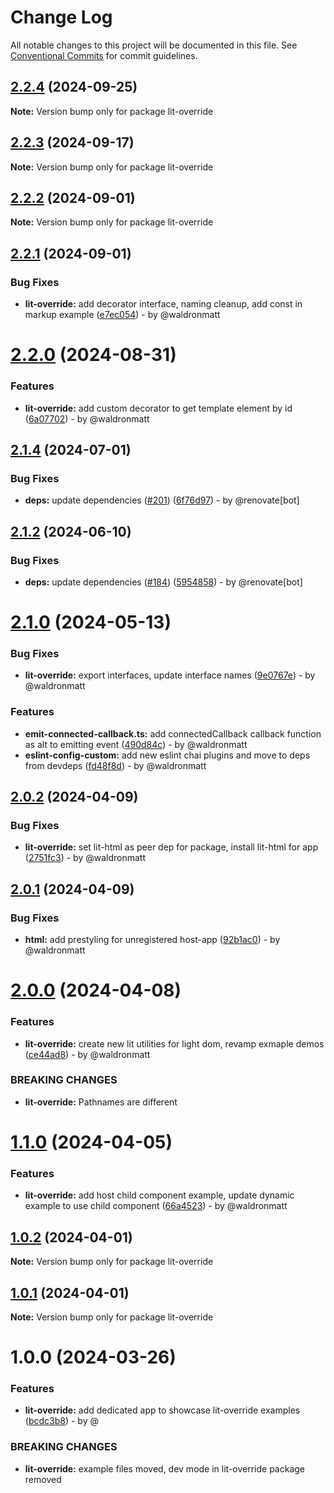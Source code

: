 # Change Log

All notable changes to this project will be documented in this file.
See [Conventional Commits](https://conventionalcommits.org) for commit guidelines.

## [2.2.4](https://github.com/waldronmatt/groundwork/compare/lit-override@2.2.3...lit-override@2.2.4) (2024-09-25)

**Note:** Version bump only for package lit-override

## [2.2.3](https://github.com/waldronmatt/groundwork/compare/lit-override@2.2.2...lit-override@2.2.3) (2024-09-17)

**Note:** Version bump only for package lit-override

## [2.2.2](https://github.com/waldronmatt/groundwork/compare/lit-override@2.2.1...lit-override@2.2.2) (2024-09-01)

**Note:** Version bump only for package lit-override

## [2.2.1](https://github.com/waldronmatt/groundwork/compare/lit-override@2.2.0...lit-override@2.2.1) (2024-09-01)

### Bug Fixes

* **lit-override:** add decorator interface, naming cleanup, add const in markup example ([e7ec054](https://github.com/waldronmatt/groundwork/commit/e7ec054cfdaa93262fe35963072d8d0f3814668e)) - by @waldronmatt

# [2.2.0](https://github.com/waldronmatt/groundwork/compare/lit-override@2.1.4...lit-override@2.2.0) (2024-08-31)

### Features

* **lit-override:** add custom decorator to get template element by id ([6a07702](https://github.com/waldronmatt/groundwork/commit/6a07702b6fd5e2974c7c924286e1ec6c9663c362)) - by @waldronmatt

## [2.1.4](https://github.com/waldronmatt/groundwork/compare/lit-override@2.1.2...lit-override@2.1.4) (2024-07-01)

### Bug Fixes

* **deps:** update dependencies ([#201](https://github.com/waldronmatt/groundwork/issues/201)) ([6f76d97](https://github.com/waldronmatt/groundwork/commit/6f76d97be48a9dcf511733195ccc340710d41f4d)) - by @renovate[bot]

## [2.1.2](https://github.com/waldronmatt/groundwork/compare/lit-override@2.1.0...lit-override@2.1.2) (2024-06-10)

### Bug Fixes

* **deps:** update dependencies ([#184](https://github.com/waldronmatt/groundwork/issues/184)) ([5954858](https://github.com/waldronmatt/groundwork/commit/59548589f486180dc7ecb2ea259c8bb1295028f4)) - by @renovate[bot]

# [2.1.0](https://github.com/waldronmatt/groundwork/compare/lit-override@2.0.2...lit-override@2.1.0) (2024-05-13)

### Bug Fixes

* **lit-override:** export interfaces, update interface names ([9e0767e](https://github.com/waldronmatt/groundwork/commit/9e0767e3944886027d25649a54ce18bdf388a054)) - by @waldronmatt

### Features

* **emit-connected-callback.ts:** add connectedCallback callback function as alt to emitting event ([490d84c](https://github.com/waldronmatt/groundwork/commit/490d84c0d4e1191b23c7fb7adfb9926445392746)) - by @waldronmatt
* **eslint-config-custom:** add new eslint chai plugins and move to deps from devdeps ([fd48f8d](https://github.com/waldronmatt/groundwork/commit/fd48f8db669d59fcee7306ea9310ac0de78439be)) - by @waldronmatt

## [2.0.2](https://github.com/waldronmatt/groundwork/compare/lit-override@2.0.1...lit-override@2.0.2) (2024-04-09)

### Bug Fixes

* **lit-override:** set lit-html as peer dep for package, install lit-html for app ([2751fc3](https://github.com/waldronmatt/groundwork/commit/2751fc30a59edb94c442b1407fcf6c9991d8f299)) - by @waldronmatt

## [2.0.1](https://github.com/waldronmatt/groundwork/compare/lit-override@2.0.0...lit-override@2.0.1) (2024-04-09)

### Bug Fixes

* **html:** add prestyling for unregistered host-app ([92b1ac0](https://github.com/waldronmatt/groundwork/commit/92b1ac0d850101c0cd537465ff94f9c78a44843b)) - by @waldronmatt

# [2.0.0](https://github.com/waldronmatt/groundwork/compare/lit-override@1.1.0...lit-override@2.0.0) (2024-04-08)

### Features

* **lit-override:** create new lit utilities for light dom, revamp exmaple demos ([ce44ad8](https://github.com/waldronmatt/groundwork/commit/ce44ad86c4399fa1fb6226171fd511a1b36ceeb0)) - by @waldronmatt

### BREAKING CHANGES

* **lit-override:** Pathnames are different

# [1.1.0](https://github.com/waldronmatt/groundwork/compare/lit-override@1.0.2...lit-override@1.1.0) (2024-04-05)

### Features

* **lit-override:** add host child component example, update dynamic example to use child component ([66a4523](https://github.com/waldronmatt/groundwork/commit/66a4523c59ead674ebc79972b76ae7199b8ad004)) - by @waldronmatt

## [1.0.2](https://github.com/waldronmatt/groundwork/compare/lit-override@1.0.1...lit-override@1.0.2) (2024-04-01)

**Note:** Version bump only for package lit-override

## [1.0.1](https://github.com/waldronmatt/groundwork/compare/lit-override@1.0.0...lit-override@1.0.1) (2024-04-01)

**Note:** Version bump only for package lit-override

# 1.0.0 (2024-03-26)

### Features

* **lit-override:** add dedicated app to showcase lit-override examples ([bcdc3b8](https://github.com/waldronmatt/groundwork/commit/bcdc3b8d8946b28786c32a93d466773bdf0e5915)) - by @

### BREAKING CHANGES

* **lit-override:** example files moved, dev mode in lit-override package removed
